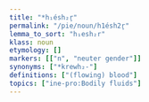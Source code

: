```yaml
---
title: "*h₁ésh₂r̥"
permalink: "/pie/noun/h1ésh2r̥"
lemma_to_sort: "h₁esh₂r"
klass: noun
etymology: []
markers: [["n", "neuter gender"]]
synonyms: ["*krewh₂-"]
definitions: ["(flowing) blood"]
topics: ["ine-pro:Bodily fluids"]
---
```

